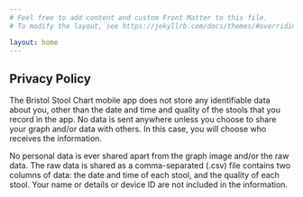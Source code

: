 ```yaml
---
# Feel free to add content and custom Front Matter to this file.
# To modify the layout, see https://jekyllrb.com/docs/themes/#overriding-theme-defaults

layout: home
---
```


## Privacy Policy

The Bristol Stool Chart mobile app does not store any identifiable data about you, other than the date and time and quality of the stools that you record in the app. No data is sent anywhere unless you choose to share your graph and/or data with others. In this case, you will choose who receives the information.

No personal data is ever shared apart from the graph image and/or the raw data. The raw data is shared as a comma-separated (.csv) file contains two columns of data: the date and time of each stool, and the quality of each stool. Your name or details or device ID are not included in the information.
